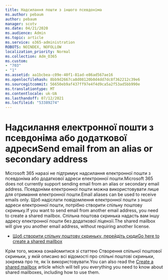 ```yaml
---
title: Надсилання пошти з іншого псевдоніма
ms.author: pebaum
author: pebaum
manager: scotv
ms.date: 04/21/2020
ms.audience: Admin
ms.topic: article
ms.service: o365-administration
ROBOTS: NOINDEX, NOFOLLOW
localization_priority: Normal
ms.collection: Adm_O365
ms.custom:
- "703"
- "1"
ms.assetid: aa1bcbea-c09e-40f1-81ad-e86ad567ae16
ms.openlocfilehash: 8bb9d2667ca8d08120b0d4dd7dc8f362212c39e6
ms.sourcegitcommit: 56650eb9af437ff97e4f4d9ca5a2f53ad5bb990e
ms.translationtype: MT
ms.contentlocale: uk-UA
ms.lasthandoff: 07/12/2021
ms.locfileid: "53389274"
---
```

# <a name="send-email-from-an-alias-or-secondary-address"></a><span data-ttu-id="171f5-102">Надсилання електронної пошти з псевдоніма або додаткової адреси</span><span class="sxs-lookup"><span data-stu-id="171f5-102">Send email from an alias or secondary address</span></span>

<span data-ttu-id="171f5-103">Microsoft 365 наразі не підтримує надсилання електронної пошти з псевдоніма або додаткової адреси електронної пошти.</span><span class="sxs-lookup"><span data-stu-id="171f5-103">Microsoft 365 does not currently support sending email from an alias or secondary email address.</span></span> <span data-ttu-id="171f5-104">Псевдоніми електронної пошти можна використовувати лише для отримання електронної пошти.</span><span class="sxs-lookup"><span data-stu-id="171f5-104">Email aliases can be used to receive emails only.</span></span> <span data-ttu-id="171f5-105">Щоб надіслати повідомлення електронної пошти з іншої адреси електронної пошти, потрібно створити спільну поштову скриньку.</span><span class="sxs-lookup"><span data-stu-id="171f5-105">If you want to send email from another email address, you need to create a shared mailbox.</span></span> <span data-ttu-id="171f5-106">Спільна поштова скринька надасть вам іншу адресу електронної пошти без додаткової ліцензії.</span><span class="sxs-lookup"><span data-stu-id="171f5-106">The shared mailbox will give you another email address, without requiring another license.</span></span>
  
- [<span data-ttu-id="171f5-107">Щоб створити спільну поштову скриньку, перейдіть сюди</span><span class="sxs-lookup"><span data-stu-id="171f5-107">Go here to create a shared mailbox</span></span>](https://portal.office.com/AdminPortal/Home#/AssistedGuide/addemailoptions)

<span data-ttu-id="171f5-108">Крім того, [](/microsoft-365/admin/email/create-a-shared-mailbox) можна ознайомитися зі статтею Створення спільної поштової скриньки, у якій описано всі відомості про спільні поштові скриньки, зокрема про те, як їх використовувати.</span><span class="sxs-lookup"><span data-stu-id="171f5-108">You can also read the [Create a shared mailbox](/microsoft-365/admin/email/create-a-shared-mailbox) article which will tell you everything you need to know about shared mailboxes, including how to use them.</span></span>
